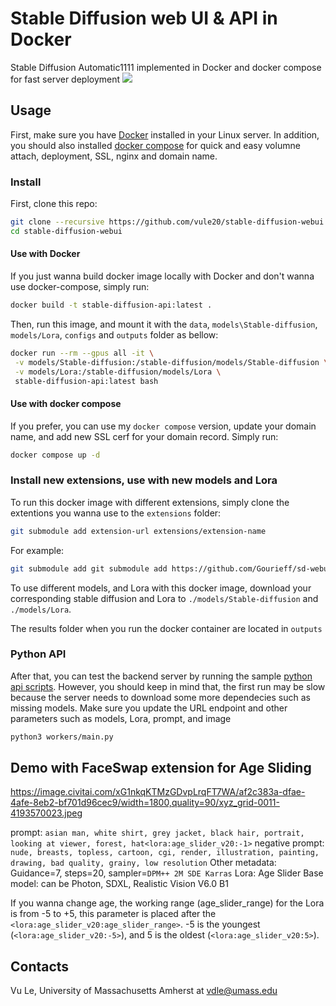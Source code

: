 # Stable Diffusion web UI & API in Docker
Stable Diffusion Automatic1111 implemented in Docker and docker compose for fast server deployment
![](screenshot.png)

## Usage
First, make sure you have [Docker](https://docs.docker.com/engine/install/) installed in your Linux server. In addition, you should also installed [docker compose](https://docs.docker.com/compose/install/) for quick and easy volumne attach, deployment, SSL, nginx and domain name.


### Install
First, clone this repo:
```bash
git clone --recursive https://github.com/vule20/stable-diffusion-webui.git
cd stable-diffusion-webui
```
#### Use with Docker

If you just wanna build docker image locally with Docker and don't wanna use docker-compose, simply run:
```bash
docker build -t stable-diffusion-api:latest .
```

Then, run this image, and mount it with the `data`, `models\Stable-diffusion`, `models/Lora`, `configs` and `outputs` folder as bellow:

```bash
docker run --rm --gpus all -it \
 -v models/Stable-diffusion:/stable-diffusion/models/Stable-diffusion \
 -v models/Lora:/stable-diffusion/models/Lora \
 stable-diffusion-api:latest bash
```

#### Use with docker compose
If you prefer, you can use my `docker compose` version, update your domain name, and add new SSL cerf for your domain record. Simply run:
```bash
docker compose up -d
```

### Install new extensions, use with new models and Lora
To run this docker image with different extensions, simply clone the extentions you wanna use to the `extensions` folder:
```bash
git submodule add extension-url extensions/extension-name
```
For example:
```bash
git submodule add git submodule add https://github.com/Gourieff/sd-webui-reactor.git extensions/sd-webui-reactor
```

To use different models, and Lora with this docker image, download your corresponding stable diffusion and Lora to `./models/Stable-diffusion` and `./models/Lora`.

The results folder when you run the docker container are located in `outputs`

### Python API

After that, you can test the backend server by running the sample [python api scripts](./python_scripts/api.py). However, you should keep in mind that, the first run may be slow because the server needs to download some more dependecies such as missing models. Make sure you update the URL endpoint and other parameters such as models, Lora, prompt, and image

```bash
python3 workers/main.py
```

## Demo with FaceSwap extension for Age Sliding 
https://image.civitai.com/xG1nkqKTMzGDvpLrqFT7WA/af2c383a-dfae-4afe-8eb2-bf701d96cec9/width=1800,quality=90/xyz_grid-0011-4193570023.jpeg

prompt: `asian man, white shirt, grey jacket, black hair, portrait, looking at viewer, forest, hat<lora:age_slider_v20:-1>`
negative prompt: `nude, breasts, topless, cartoon, cgi, render, illustration, painting, drawing, bad quality, grainy, low resolution`
Other metadata: Guidance=7, steps=20, sampler=`DPM++ 2M SDE Karras`
Lora: Age Slider
Base model: can be Photon, SDXL, Realistic Vision V6.0 B1

If you wanna change age, the working range (age_slider_range) for the Lora is from -5 to +5, this parameter is placed after the `<lora:age_slider_v20:age_slider_range>`. -5 is the youngest (`<lora:age_slider_v20:-5>`), and 5 is the oldest (`<lora:age_slider_v20:5>`).


## Contacts
Vu Le, University of Massachusetts Amherst at vdle@umass.edu
